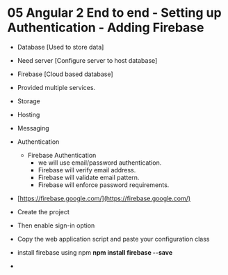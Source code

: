 # 05 Angular 2 End to end - Setting up Authentication - Adding Firebase

- Database [Used to store data]
- Need server [Configure server to host database]

- Firebase [Cloud based database]
 - Provided multiple services.
 - Storage
 - Hosting
 - Messaging
 - Authentication
 	- Firebase Authentication
 		- we will use email/password authentication.
 		- Firebase will verify email address.
 		- Firebase will validate email pattern.
 		- Firebase will enforce password requirements.

- [https://firebase.google.com/](https://firebase.google.com/)
- Create the project
- Then enable sign-in option
- Copy the web application script and paste your configuration class
- install firebase using npm **npm install firebase --save**
-